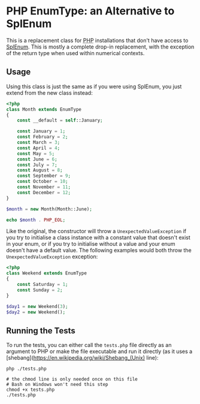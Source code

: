 # PHP EnumType: an Alternative to SplEnum

This is a replacement class for <abbr title="PHP Hypertext Preprocessor">PHP</abbr> installations that don't have access to [SplEnum](https://www.php.net/manual/en/class.splenum.php). This is mostly a complete drop-in replacement, with the exception of the return type when used within numerical contexts.

## Usage

Using this class is just the same as if you were using SplEnum, you just extend from the new class instead:

```php
<?php
class Month extends EnumType
{
    const __default = self::January;

    const January = 1;
    const February = 2;
    const March = 3;
    const April = 4;
    const May = 5;
    const June = 6;
    const July = 7;
    const August = 8;
    const September = 9;
    const October = 10;
    const November = 11;
    const December = 12;
}

$month = new Month(Month::June);

echo $month . PHP_EOL;
```

Like the original, the constructor will throw a `UnexpectedValueException` if you try to initialise a class instance with a constant value that doesn't exist in your enum, or if you try to initialise without a value and your enum doesn't have a default value. The following examples would both throw the `UnexpectedValueException` exception:

```php
<?php
class Weekend extends EnumType
{
	const Saturday = 1;
	const Sunday = 2;
}

$day1 = new Weekend(3);
$day2 = new Weekend();
```

## Running the Tests

To run the tests, you can either call the `tests.php` file directly as an argument to <abbr>PHP</abbr> or make the file executable and run it directly (as it uses a [shebang](https://en.wikipedia.org/wiki/Shebang_(Unix) line):

```shell
php ./tests.php

# the chmod line is only needed once on this file
# Bash on Windows won't need this step
chmod +x tests.php
./tests.php
```